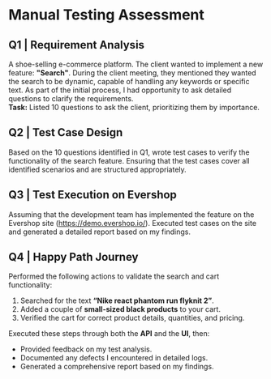 # Manual Testing Assessment

## Q1 | Requirement Analysis
A shoe-selling e-commerce platform. The client wanted to implement a new feature: **"Search"**. During the client meeting, they mentioned they wanted the search to be dynamic, capable of handling any keywords or specific text. As part of the initial process, I had opportunity to ask detailed questions to clarify the requirements.  
**Task:** Listed 10 questions to ask the client, prioritizing them by importance.



## Q2 | Test Case Design
Based on the 10 questions identified in Q1, wrote test cases to verify the functionality of the search feature. Ensuring that the test cases cover all identified scenarios and are structured appropriately.



## Q3 | Test Execution on Evershop
Assuming that the development team has implemented the feature on the Evershop site (https://demo.evershop.io/). Executed test cases on the site and generated a detailed report based on my findings.



## Q4 | Happy Path Journey
Performed the following actions to validate the search and cart functionality:
1. Searched for the text **“Nike react phantom run flyknit 2”**.
2. Added a couple of **small-sized black products** to your cart.
3. Verified the cart for correct product details, quantities, and pricing.

Executed these steps through both the **API** and the **UI**, then:
- Provided feedback on my test analysis.
- Documented any defects I encountered in detailed logs.
- Generated a comprehensive report based on my findings.


